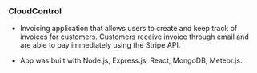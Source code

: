 ### CloudControl

- Invoicing application that allows users to create and keep track of invoices for customers. Customers receive invoice through email and are able to pay immediately using the Stripe API.

- App was built with Node.js, Express.js, React, MongoDB, Meteor.js.


